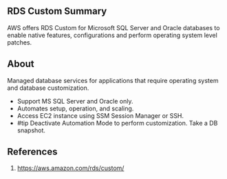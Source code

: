 ## RDS Custom Summary
AWS offers RDS Custom for Microsoft SQL Server and Oracle databases to enable native features, configurations and perform operating system level patches.
## About
Managed database services for applications that require operating system and database customization.
- Support MS SQL Server and Oracle only.
- Automates setup, operation, and scaling.
- Access EC2 instance using SSM Session Manager or SSH.
- #tip Deactivate Automation Mode to perform customization. Take a DB snapshot.
## References
1. https://aws.amazon.com/rds/custom/